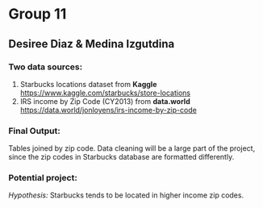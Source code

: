# Group 11 
## Desiree Diaz & Medina Izgutdina

### Two data sources:
1)	Starbucks locations dataset from **Kaggle** https://www.kaggle.com/starbucks/store-locations
2)	IRS income by Zip Code (CY2013) from **data.world** https://data.world/jonloyens/irs-income-by-zip-code

### Final Output:

Tables joined by zip code. Data cleaning will be a large part of the project, since the zip codes in Starbucks database are formatted differently.

### Potential project:

*Hypothesis:* Starbucks tends to be located in higher income zip codes.  

